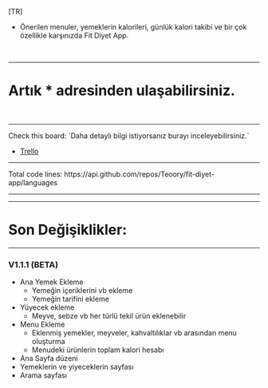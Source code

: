 [TR]
- Önerilen menuler, yemeklerin kalorileri, günlük kalori takibi ve bir çok özellikle karşınızda Fit Diyet App.

<br/>

<hr/>
<h1>Artık * adresinden ulaşabilirsiniz.</h1> 

<br/>
<hr/>
Check this board: `Daha detaylı bilgi istiyorsanız burayı inceleyebilirsiniz.`
  
- [Trello](...)
<hr>
Total code lines: https://api.github.com/repos/Teoory/fit-diyet-app/languages
<hr>

<hr>

# Son Değişiklikler:</br>

<hr>

### V1.1.1 (BETA)
- Ana Yemek Ekleme
  - Yemeğin içeriklerini vb ekleme
  - Yemeğin tarifini ekleme
- Yüyecek ekleme
  - Meyve, sebze vb her türlü tekil ürün eklenebilir
- Menu Ekleme
  - Eklenmiş yemekler, meyveler, kahvaltılıklar vb arasından menu oluşturma
  - Menudeki ürünlerin toplam kalori hesabı
- Ana Sayfa düzeni
- Yemeklerin ve yiyeceklerin sayfası
- Arama sayfası
